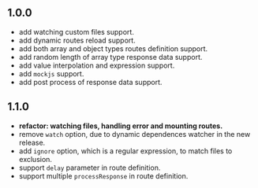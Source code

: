 ## 1.0.0

- add watching custom files support.
- add dynamic routes reload support.
- add both array and object types routes definition support.
- add random length of array type response data support.
- add value interpolation and expression support.
- add `mockjs` support.
- add post process of response data support.

## 1.1.0

- **refactor: watching files, handling error and mounting routes.**
- remove `watch` option, due to dynamic dependences watcher in the new release.
- add `ignore` option, which is a regular expression, to match files to exclusion.
- support `delay` parameter in route definition.
- support multiple `processResponse` in route definition.
